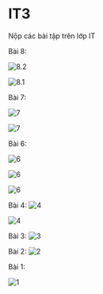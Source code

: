 # IT3
Nộp các bài tập trên lớp IT

Bài 8:

![8.2](bt8_1_mobile.png)

![8.1](bt8_2_mobile.png)

Bài 7:

![7](bt7_1_mobile.png)

![7](bt7_2_mobile.png)

Bài 6:

![6](bt6_0_mobile.png)

![6](bt6_mobile.png)

![6](bt6_1_mobile.png)

Bài 4:
![4](bt4_mobile.png)

![4](bt4_1_mobile.png)

Bài 3:
![3](bt3_mobile.png)

Bài 2:
![2](bt2_moblie.png)

Bài 1:

![1](bt1_1_moblie.png)